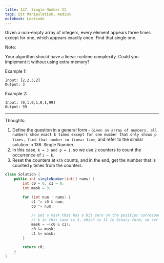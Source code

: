 ```yaml
---
title: 137. Single Number II
tags: Bit Manipulation, medium
notebook: Leetcode
---
```


Given a non-empty array of integers, every element appears three times except for one, which appears exactly once. Find that single one.

Note:

Your algorithm should have a linear runtime complexity. Could you implement it without using extra memory?

Example 1:
```
Input: [2,2,3,2]
Output: 3
```
Example 2:
```
Input: [0,1,0,1,0,1,99]
Output: 99
```

----------
Thoughts:
1. Define the question in a general form - `Given an array of numbers, all numbers show exact k times except for one number that only shows p times, find that number in linear time`, and refer to the similar solution in 136. Single Number.
2. In this case, `k = 3 and p = 1`, so we use `2` counters to count the occurrence of `1 ~ k`.
3. Reset the counters at `kth` counts, and in the end, get the number that is counted `p` times from the counters.

```Java
class Solution {
    public int singleNumber(int[] nums) {
        int c0 = 0, c1 = 0;
        int mask = 0;
        
        for (int num : nums) {
            c1 ^= c0 & num;
            c0 ^= num;
            
            // Set a mask that has a bit zero on the position corresponding to the position in counters c0 and c1 and has a count of k
            // k in this case is 3, which is 11 in binary form, so set mask to be ~(c0 & c1) 
            mask = ~(c0 & c1);
            c0 &= mask;
            c1 &= mask;
        }
        
        return c0;
    }
}
```